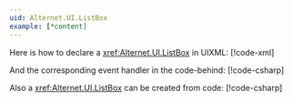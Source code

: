 ```yaml
---
uid: Alternet.UI.ListBox
example: [*content]
---
```


Here is how to declare a <xref:Alternet.UI.ListBox> in UIXML:
[!code-xml[](examples/ExampleWindow.uixml#CreateUixmlDeclaration)]

And the corresponding event handler in the code-behind:
[!code-csharp[](examples/ExampleWindow.uixml.cs#ListBoxEventHandler)]

Also a <xref:Alternet.UI.ListBox> can be created from code:
[!code-csharp[](examples/ExampleWindow.uixml.cs#ListBoxCSharpCreation)]
